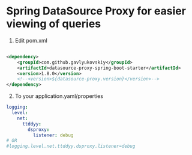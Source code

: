 # Spring DataSource Proxy for easier viewing of queries

1. Edit pom.xml

```xml

<dependency>
    <groupId>com.github.gavlyukovskiy</groupId>
    <artifactId>datasource-proxy-spring-boot-starter</artifactId>
    <version>1.8.0</version>
    <!--<version>${datasource-proxy.version}</version>-->
</dependency> 
```

2. To your application.yaml/properties

```yaml
logging:
  level:
    net:
      ttddyy:
        dsproxy:
          listener: debug
# OR
#logging.level.net.ttddyy.dsproxy.listener=debug
```